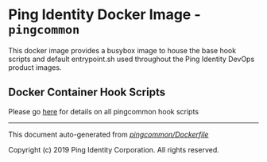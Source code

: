 
# Ping Identity Docker Image - `pingcommon`

This docker image provides a busybox image to house the base hook scripts
and default entrypoint.sh used throughout the Ping Identity DevOps product images.  


## Docker Container Hook Scripts
Please go [here](https://github.com/pingidentity/pingidentity-devops-getting-started/tree/master/docs/docker-images/pingcommon/hooks/README.md) for details on all pingcommon hook scripts

---
This document auto-generated from _[pingcommon/Dockerfile](https://github.com/pingidentity/pingidentity-docker-builds/blob/master/pingcommon/Dockerfile)_

Copyright (c)  2019 Ping Identity Corporation. All rights reserved.
